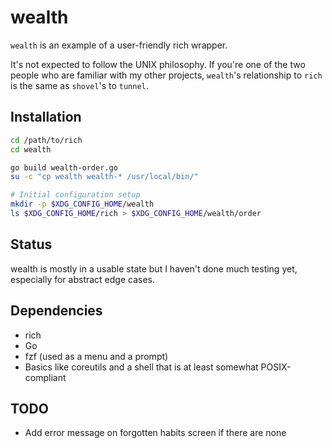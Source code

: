 # wealth
``wealth`` is an example of a user-friendly rich wrapper.

It's not expected to follow the UNIX philosophy. If you're one of the two people
who are familiar with my other projects, ``wealth``'s relationship to ``rich`` is
the same as ``shovel``'s to ``tunnel``.

## Installation
```sh
cd /path/to/rich
cd wealth

go build wealth-order.go
su -c "cp wealth wealth-* /usr/local/bin/"

# Initial configuration setup
mkdir -p $XDG_CONFIG_HOME/wealth
ls $XDG_CONFIG_HOME/rich > $XDG_CONFIG_HOME/wealth/order
```

## Status
wealth is mostly in a usable state but I haven't done much testing yet,
especially for abstract edge cases.

## Dependencies
- rich
- Go
- fzf (used as a menu and a prompt)
- Basics like coreutils and a shell that is at least somewhat POSIX-compliant

## TODO
- Add error message on forgotten habits screen if there are none
